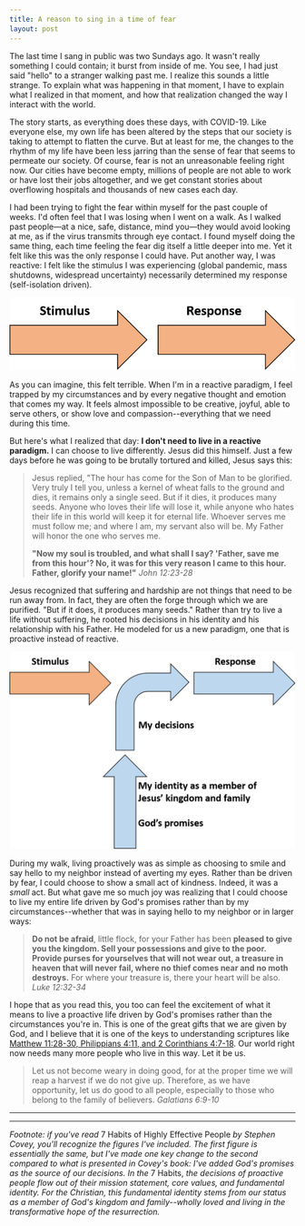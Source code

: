 ```yaml
---
title: A reason to sing in a time of fear
layout: post
---
```


The last time I sang in public was two Sundays ago. It wasn't really something I could contain; it burst from inside of me. You see, I had just said "hello" to a stranger walking past me. I realize this sounds a little strange. To explain what was happening in that moment, I have to explain what I realized in that moment, and how that realization changed the way I interact with the world.

The story starts, as everything does these days, with COVID-19. Like everyone else, my own life has been altered by the steps that our society is taking to attempt to flatten the curve. But at least for me, the changes to the rhythm of my life have been less jarring than the sense of fear that seems to permeate our society. Of course, fear is not an unreasonable feeling right now. Our cities have become empty, millions of people are not able to work or have lost their jobs altogether, and we get constant stories about overflowing hospitals and thousands of new cases each day.

I had been trying to fight the fear within myself for the past couple of weeks. I'd often feel that I was losing when I went on a walk. As I walked past people—at a nice, safe, distance, mind you—they would avoid looking at me, as if the virus transmits through eye contact. I found myself doing the same thing, each time feeling the fear dig itself a little deeper into me. Yet it felt like this was the only response I could have. Put another way, I was reactive: I felt like the stimulus I was experiencing (global pandemic, mass shutdowns, widespread uncertainty) necessarily determined my response (self-isolation driven).

![A reactive mindset: the stimulus dictates the response.](/files/stimulus-and-response.png)

As you can imagine, this felt terrible. When I'm in a reactive paradigm, I feel trapped by my circumstances and by every negative thought and emotion that comes my way. It feels almost impossible to be creative, joyful, able to serve others, or show love and compassion--everything that we need during this time.

But here's what I realized that day: **I don't need to live in a reactive paradigm.** I can choose to live differently. Jesus did this himself. Just a few days before he was going to be brutally tortured and killed, Jesus says this:

> Jesus replied, "The hour has come for the Son of Man to be glorified. Very truly I tell you, unless a kernel of wheat falls to the ground and dies, it remains only a single seed. But if it dies, it produces many seeds. Anyone who loves their life will lose it, while anyone who hates their life in this world will keep it for eternal life. Whoever serves me must follow me; and where I am, my servant also will be. My Father will honor the one who serves me. 
> 
> **"Now my soul is troubled, and what shall I say? 'Father, save me from this hour'? No, it was for this very reason I came to this hour. Father, glorify your name!"** *John 12:23-28*

Jesus recognized that suffering and hardship are not things that need to be run away from. In fact, they are often the forge through which we are purified. "But if it does, it produces many seeds." Rather than try to live a life without suffering, he rooted his decisions in his identity and his relationship with his Father. He modeled for us a new paradigm, one that is proactive instead of reactive.

![A proactive mindset: our response are driven by our own decisions, which themselves are driven by our God-given identity and his promises.](/files/stimulus-response-promises.png)

During my walk, living proactively was as simple as choosing to smile and say hello to my neighbor instead of averting my eyes. Rather than be driven by fear, I could choose to show a small act of kindness. Indeed, it was a *small* act. But what gave me so much joy was realizing that I could choose to live my entire life driven by God's promises rather than by my circumstances--whether that was in saying hello to my neighbor or in larger ways:

> **Do not be afraid**, little flock, for your Father has been **pleased to give you the kingdom. Sell your possessions and give to the poor. Provide purses for yourselves that will not wear out, a treasure in heaven that will never fail, where no thief comes near and no moth destroys.** For where your treasure is, there your heart will be also. *Luke 12:32-34*

I hope that as you read this, you too can feel the excitement of what it means to live a proactive life driven by God's promises rather than the circumstances you're in. This is one of the great gifts that we are given by God, and I believe that it is one of the keys to understanding scriptures like [Matthew 11:28-30, Philippians 4:11, and 2 Corinthians 4:7-18](https://www.biblegateway.com/passage/?search=Matthew+11%3A28-30%2C+Philippians+4%3A11%2C+2+Corinthians+4%3A7-18&version=NIV). Our world right now needs many more people who live in this way. Let it be us.

> Let us not become weary in doing good, for at the proper time we will reap a harvest if we do not give up. Therefore, as we have opportunity, let us do good to all people, especially to those who belong to the family of believers. *Galatians 6:9-10*

-----------------
-----------------

*Footnote: if you've read* 7 Habits of Highly Effective People *by Stephen Covey, you'll recognize the figures I've included. The first figure is essentially the same, but I've made one key change to the second compared to what is presented in Covey's book: I've added God's promises as the source of our decisions. In the* 7 Habits, *the decisions of proactive people flow out of their mission statement, core values, and fundamental identity. For the Christian, this fundamental identity stems from our status as a member of God's kingdom and family--wholly loved and living in the transformative hope of the resurrection.*